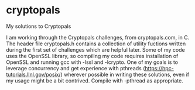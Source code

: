 # cryptopals
My solutions to Cryptopals 

I am working through the Cryptopals challenges, from cryptopals.com, 
in C. The header file cryptopals.h contains a collection of utility 
fuctions written during the first set of challenges which are helpful 
later. Some of my code uses the OpenSSL library, so compiling my code 
requires installation of OpenSSL and running gcc with -lssl and 
-lcrypto. One of my goals is to leverage concurrency and get 
experience with pthreads (https://hpc-tutorials.llnl.gov/posix/) 
wherever possible in writing these solutions, even if my usage might 
be a bit contrived. Compile with -pthread as appropriate.
